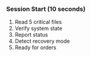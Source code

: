 ### Session Start (10 seconds)

1. Read 5 critical files
2. Verify system state
3. Report status
4. Detect recovery mode
5. Ready for orders
